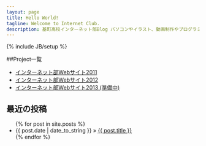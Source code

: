 ```yaml
---
layout: page
title: Hello World!
tagline: Welcome to Internet Club.
description: 基町高校インターネット部Blog パソコンやイラスト、動画制作やプログラミングなどの役立つ知識が集まるブログ。
---
```

{% include JB/setup %}

##Project一覧
- [インターネット部Webサイト2011](http://moto-net.github.com/internet2011) 
- [インターネット部Webサイト2012](http://moto-net.github.com/internet2012)
- [インターネット部Webサイト2013 (準備中)](http://moto-net.github.com/internet2013)


## 最近の投稿
<ul>
  {% for post in site.posts %}
    <li><span>{{ post.date | date_to_string }}</span> &raquo; <a href="{{ BASE_PATH }}{{ post.url }}">{{ post.title }}</a></li>
  {% endfor %}
</ul>

